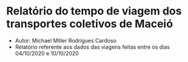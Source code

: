 # Relatório do tempo de viagem dos transportes coletivos de Maceió

* Autor: Michael Miller Rodrigues Cardoso
* Relatório referente aos dados das viagens feitas entre os dias 04/10/2020 e 10/10/2020
